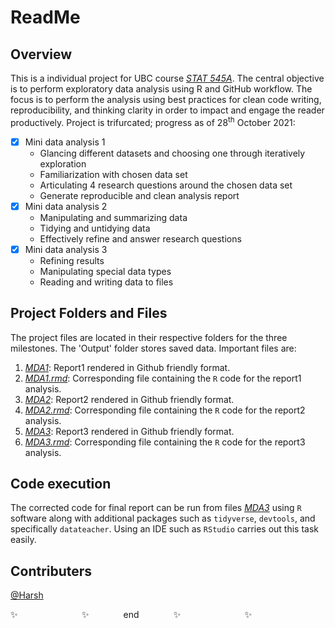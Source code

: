 # ReadMe

## Overview
This is a individual project for UBC course *[STAT 545A](https://stat545.stat.ubc.ca/syllabus-545a/)*. The central objective is to perform exploratory data analysis using R and GitHub workflow. The focus is to perform the analysis using best practices for clean code writing, reproducibility, and thinking clarity in order to impact and engage the reader productively. Project is trifurcated; progress as of 28<sup>th</sup> October 2021:

- [x] Mini data analysis 1
  * Glancing different datasets and choosing one through iteratively exploration
  * Familiarization with chosen data set
  * Articulating 4 research questions around the chosen data set
  * Generate reproducible and clean analysis report
- [x] Mini data analysis 2
  * Manipulating and summarizing data
  * Tidying and untidying data
  * Effectively refine and answer research questions
- [x] Mini data analysis 3
  * Refining results
  * Manipulating special data types
  * Reading and writing data to files
  

## Project Folders and Files
The project files are located in their respective folders for the three milestones. The 'Output' folder stores saved data. Important files are:
1. *[MDA1](/Milestone1/MDA1.md)*: Report1 rendered in Github friendly format.
2. *[MDA1.rmd](/Milestone1/MDA1.rmd)*: Corresponding file containing the `R` code for the report1 analysis.
3. *[MDA2](/Milestone2/MDA2.md)*: Report2 rendered in Github friendly format.
4. *[MDA2.rmd](/Milestone2/MDA2.rmd)*: Corresponding file containing the `R` code for the report2 analysis.
5. *[MDA3](/Milestone3/MDA3.md)*: Report3 rendered in Github friendly format.
6. *[MDA3.rmd](/Milestone3/MDA3.rmd)*: Corresponding file containing the `R` code for the report3 analysis.

## Code execution
The corrected code for final report can be run from files *[MDA3](/Milestone3/MDA3.Rmd)* using `R` software along with additional packages such as `tidyverse`, `devtools`, and specifically  `datateacher`. Using an IDE such as `RStudio` carries out this task easily.

## Contributers
[@Harsh](https://github.com/hs235)


:sparkles: &nbsp;&nbsp;&nbsp;&nbsp;&nbsp;&nbsp;&nbsp;&nbsp;&nbsp;&nbsp;&nbsp;&nbsp;&nbsp;&nbsp;&nbsp;&nbsp;&nbsp;&nbsp;&nbsp;&nbsp;&nbsp;&nbsp;&nbsp;&nbsp; :sparkles: &nbsp;&nbsp;&nbsp;&nbsp;&nbsp;&nbsp;&nbsp;&nbsp;&nbsp;&nbsp;&nbsp;&nbsp; end &nbsp;&nbsp;&nbsp;&nbsp;&nbsp;&nbsp;&nbsp;&nbsp;&nbsp;&nbsp;&nbsp;&nbsp; :sparkles: &nbsp;&nbsp;&nbsp;&nbsp;&nbsp;&nbsp;&nbsp;&nbsp;&nbsp;&nbsp;&nbsp;&nbsp;&nbsp;&nbsp;&nbsp;&nbsp;&nbsp;&nbsp;&nbsp;&nbsp;&nbsp;&nbsp;&nbsp;&nbsp; :sparkles:

